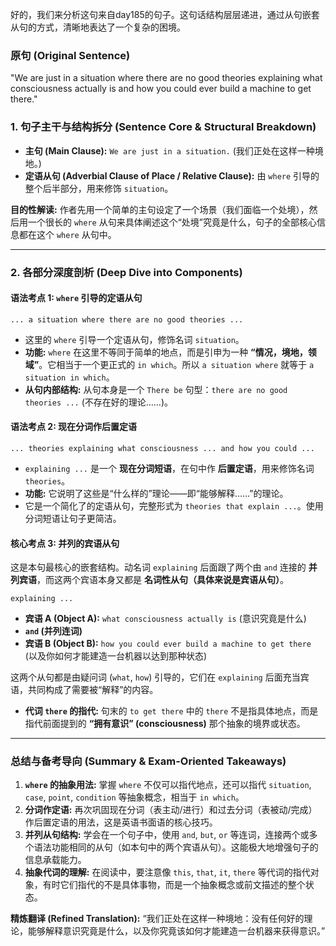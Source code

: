 好的，我们来分析这句来自day185的句子。这句话结构层层递进，通过从句嵌套从句的方式，清晰地表达了一个复杂的困境。

### **原句 (Original Sentence)**

"We are just in a situation where there are no good theories explaining what consciousness actually is and how you could ever build a machine to get there."

### **1. 句子主干与结构拆分 (Sentence Core & Structural Breakdown)**

- **主句 (Main Clause):** `We are just in a situation.` (我们正处在这样一种境地。)
- **定语从句 (Adverbial Clause of Place / Relative Clause):** 由 `where` 引导的整个后半部分，用来修饰 `situation`。

**目的性解读:** 作者先用一个简单的主句设定了一个场景（我们面临一个处境），然后用一个很长的 `where` 从句来具体阐述这个“处境”究竟是什么，句子的全部核心信息都在这个 `where` 从句中。

------

### **2. 各部分深度剖析 (Deep Dive into Components)**

#### **语法考点 1: `where` 引导的定语从句**

```
... a situation where there are no good theories ...
```

- 这里的 `where` 引导一个定语从句，修饰名词 `situation`。
- **功能:** `where` 在这里不等同于简单的地点，而是引申为一种 **“情况，境地，领域”**。它相当于一个更正式的 `in which`。所以 `a situation where` 就等于 `a situation in which`。
- **从句内部结构:** 从句本身是一个 `There be` 句型：`there are no good theories ...` (不存在好的理论……)。

#### **语法考点 2: 现在分词作后置定语**

```
... theories explaining what consciousness ... and how you could ...
```

- `explaining ...` 是一个 **现在分词短语**，在句中作 **后置定语**，用来修饰名词 `theories`。
- **功能:** 它说明了这些是“什么样的”理论——即“能够解释……”的理论。
- 它是一个简化了的定语从句，完整形式为 `theories that explain ...`。使用分词短语让句子更简洁。

#### **核心考点 3: 并列的宾语从句**

这是本句最核心的嵌套结构。动名词 `explaining` 后面跟了两个由 `and` 连接的 **并列宾语**，而这两个宾语本身又都是 **名词性从句（具体来说是宾语从句）**。

```
explaining ...
```

- **宾语 A (Object A):** `what consciousness actually is` (意识究竟是什么)
- **`and` (并列连词)**
- **宾语 B (Object B):** `how you could ever build a machine to get there` (以及你如何才能建造一台机器以达到那种状态)

这两个从句都是由疑问词 (`what`, `how`) 引导的，它们在 `explaining` 后面充当宾语，共同构成了需要被“解释”的内容。

- **代词 `there` 的指代:** 句末的 `to get there` 中的 `there` 不是指具体地点，而是指代前面提到的 **“拥有意识” (consciousness)** 那个抽象的境界或状态。

------

### **总结与备考导向 (Summary & Exam-Oriented Takeaways)**

1. **`where` 的抽象用法:** 掌握 `where` 不仅可以指代地点，还可以指代 `situation`, `case`, `point`, `condition` 等抽象概念，相当于 `in which`。
2. **分词作定语:** 再次巩固现在分词（表主动/进行）和过去分词（表被动/完成）作后置定语的用法，这是英语书面语的核心技巧。
3. **并列从句结构:** 学会在一个句子中，使用 `and`, `but`, `or` 等连词，连接两个或多个语法功能相同的从句（如本句中的两个宾语从句）。这能极大地增强句子的信息承载能力。
4. **抽象代词的理解:** 在阅读中，要注意像 `this`, `that`, `it`, `there` 等代词的指代对象，有时它们指代的不是具体事物，而是一个抽象概念或前文描述的整个状态。

**精炼翻译 (Refined Translation):** “我们正处在这样一种境地：没有任何好的理论，能够解释意识究竟是什么，以及你究竟该如何才能建造一台机器来获得意识。”